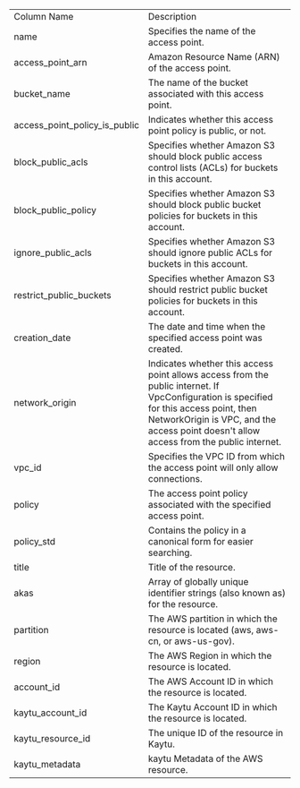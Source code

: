 <table>
	<tr><td>Column Name</td><td>Description</td></tr>
	<tr><td>name</td><td>Specifies the name of the access point.</td></tr>
	<tr><td>access_point_arn</td><td>Amazon Resource Name (ARN) of the access point.</td></tr>
	<tr><td>bucket_name</td><td>The name of the bucket associated with this access point.</td></tr>
	<tr><td>access_point_policy_is_public</td><td>Indicates whether this access point policy is public, or not.</td></tr>
	<tr><td>block_public_acls</td><td>Specifies whether Amazon S3 should block public access control lists (ACLs) for buckets in this account.</td></tr>
	<tr><td>block_public_policy</td><td>Specifies whether Amazon S3 should block public bucket policies for buckets in this account.</td></tr>
	<tr><td>ignore_public_acls</td><td>Specifies whether Amazon S3 should ignore public ACLs for buckets in this account.</td></tr>
	<tr><td>restrict_public_buckets</td><td>Specifies whether Amazon S3 should restrict public bucket policies for buckets in this account.</td></tr>
	<tr><td>creation_date</td><td>The date and time when the specified access point was created.</td></tr>
	<tr><td>network_origin</td><td>Indicates whether this access point allows access from the public internet. If VpcConfiguration is specified for this access point, then NetworkOrigin is VPC, and the access point doesn't allow access from the public internet.</td></tr>
	<tr><td>vpc_id</td><td>Specifies the VPC ID from which the access point will only allow connections.</td></tr>
	<tr><td>policy</td><td>The access point policy associated with the specified access point.</td></tr>
	<tr><td>policy_std</td><td>Contains the policy in a canonical form for easier searching.</td></tr>
	<tr><td>title</td><td>Title of the resource.</td></tr>
	<tr><td>akas</td><td>Array of globally unique identifier strings (also known as) for the resource.</td></tr>
	<tr><td>partition</td><td>The AWS partition in which the resource is located (aws, aws-cn, or aws-us-gov).</td></tr>
	<tr><td>region</td><td>The AWS Region in which the resource is located.</td></tr>
	<tr><td>account_id</td><td>The AWS Account ID in which the resource is located.</td></tr>
	<tr><td>kaytu_account_id</td><td>The Kaytu Account ID in which the resource is located.</td></tr>
	<tr><td>kaytu_resource_id</td><td>The unique ID of the resource in Kaytu.</td></tr>
	<tr><td>kaytu_metadata</td><td>kaytu Metadata of the AWS resource.</td></tr>
</table>